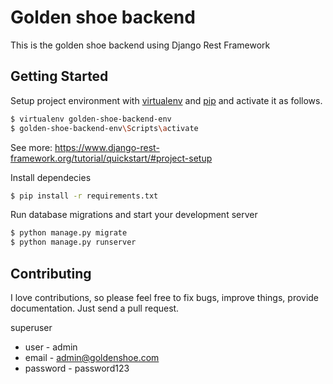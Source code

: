 # Golden shoe backend
This is the golden shoe backend using Django Rest Framework

 
## Getting Started

Setup project environment with [virtualenv](https://virtualenv.pypa.io) and [pip](https://pip.pypa.io) and activate it as follows.
```bash
$ virtualenv golden-shoe-backend-env
$ golden-shoe-backend-env\Scripts\activate 
```
See more: https://www.django-rest-framework.org/tutorial/quickstart/#project-setup

Install dependecies
```bash
$ pip install -r requirements.txt
```
Run database migrations and start your development server
```bash
$ python manage.py migrate
$ python manage.py runserver
```

## Contributing

I love contributions, so please feel free to fix bugs, improve things, provide documentation. Just send a pull request.

superuser 
- user - admin
- email - admin@goldenshoe.com
- password - password123
